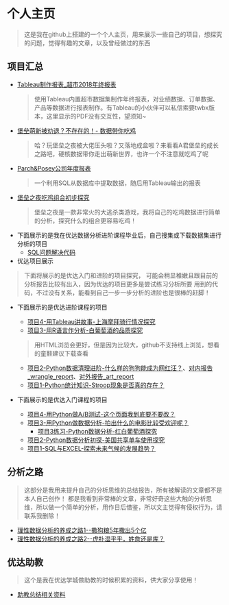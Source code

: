 # 个人主页
> 这是我在github上搭建的一个个人主页，用来展示一些自己的项目，想探究的问题，觉得有趣的文章，以及曾经做过的东西

## 项目汇总
- [Tableau制作报表_超市2018年终报表](http://pcb0gbia7.bkt.clouddn.com/%E8%B6%85%E5%B8%82-%E5%B9%B4%E7%BB%88%E6%8A%A5%E8%A1%A8-%E5%89%AA%E8%A3%81.pdf)
  > 使用Tableau内置超市数据集制作年终报表，对业绩数据、订单数据、产品等数据进行报表制作。有Tableau的小伙伴可以私信索要twbx版本，这里显示的PDF没有交互性，望须知~
- [堡垒萌新被劝退？不存在的！- 数据带你吃鸡](https://github.com/AAAlvin/Project_Folder/blob/master/%E5%A0%A1%E5%9E%92%E6%96%B0%E6%89%8B%E8%A2%AB%E5%8A%9D%E9%80%80%EF%BC%9F%E4%B8%8D%E5%AD%98%E5%9C%A8%E7%9A%84.md)
  > 哈？玩堡垒之夜被大佬压头啦？又落地成盒啦？来看看A君堡垒的成长之路吧，硬核数据带你走出萌新世界，也许一个不注意就吃鸡了呢
- [Parch&Posey公司年度报表](https://github.com/AAAlvin/Project_Folder/blob/master/Parch%26Posey%E5%85%AC%E5%8F%B8%E5%B9%B4%E5%BA%A6%E6%8A%A5%E8%A1%A8.md)
  > 一个利用SQL从数据库中提取数据，随后用Tableau输出的报表
- [堡垒之夜吃鸡组合初步探究](https://github.com/AAAlvin/Fortnite_data_analyse/blob/master/Fortnite_data_analyse.ipynb)
  > 堡垒之夜是一款非常火的大逃杀类游戏，我将自己的吃鸡数据进行简单的分析，探究什么的组合更容易吃鸡！
- 下面展示的是我在优达数据分析进阶课程毕业后，自己搜集或下载数据集进行分析的项目
  - [SQL问题解决代码](https://github.com/AAAlvin/Outstanding-public-class-Notes/tree/master/file/SQL-Udacity-Notes)
- 优达项目展示
>  下面将展示的是优达入门和进阶的项目探究， 可能会稍显稚嫩且跟目前的分析报告比较有出入，因为优达的项目更多是尝试练习分析所要
用到的代码，不过没有关系，能看到自己一步一步分析的进阶也是很棒的赶脚！
  - 下面展示的是优达进阶课程的项目
    - [项目4-用Tableau讲故事-上海摩拜骑行情况探究](https://github.com/AAAlvin/Data-Analyst-Project-Adcanced-/blob/master/Project04_Mobai%20Data%20Analyse/%E9%A1%B9%E7%9B%AE04-%E7%94%A8Tableau%E8%AE%B2%E6%95%85%E4%BA%8B.md)
    - [项目3-用R语言作分析-白葡萄酒的品质探究](https://github.com/AAAlvin/Data-Analyst-Project-Adcanced-/tree/master/Project03_Whites%20wine%20Quality%20Analyse)
    > 用HTML浏览会更好，但是因为比较大，github不支持线上浏览，想看的童鞋建议下载查看
    - [项目2-Python数据清理进阶-什么样的狗狗能成为网红汪？](https://github.com/AAAlvin/Data-Analyst-Project-Adcanced-/blob/master/Project02_wrangle_act/wrangle_act_lxl.ipynb)、[对内报告_wrangle_report](https://github.com/AAAlvin/Data-Analyst-Project-Adcanced-/blob/master/Project02_wrangle_act/wrangle_report.pdf)、[对外报告_art_report](https://github.com/AAAlvin/Data-Analyst-Project-Adcanced-/blob/master/Project02_wrangle_act/art_report.pdf)
    - [项目1-Python统计知识-Stroop现象是否真的存在？](https://github.com/AAAlvin/Data-Analyst-Project-Adcanced-/blob/master/Project01_Statistical-Analysis_Stroop-effect/Statistical-Analysis_Stroop-effect_lxl.ipynb)
    
    
  - 下面展示的是优达入门课程的项目
    - [项目4-用Python做A/B测试-这个页面我到底要不要改？](https://github.com/AAAlvin/analyze-ab-test-results/blob/master/analyze-ab-test-results-lixulong.ipynb)
    - [项目3-用Python做数据分析-拍出什么的电影比较受欢迎呢？](https://github.com/AAAlvin/Investigate-TMDb-Movies-Dataset/blob/master/Investigate_a_Dataset-lxl.ipynb)
        - [项目3练习-Python数据分析-红白葡萄酒探究](https://github.com/AAAlvin/Wines_Quality_Exploration/blob/master/White_Wines_Quality_Exploration.ipynb)
    - [项目2-Python数据分析初探-美国共享单车使用探究](https://github.com/AAAlvin/Bike_Share_Analysis/blob/master/Bike_Share_Analysis-lxl.ipynb)
    - [项目1-SQL与EXCEL-探索未来气候的发展趋势？](https://github.com/AAAlvin/Global-Temperature)

## 分析之路
> 这部分是我用来提升自己的分析思维的总结报告，所有被解读的文章都不是本人自己创作！
都是我看到非常棒的文章，非常好奇这些大触的分析思维，所以做一个简单的分析，用作日后借鉴，所以文主觉得有侵权行为，请联系我删除！

- [理性数据分析的养成之路1--撒狗粮5年撒出5个亿](https://github.com/AAAlvin/Analysis-Road/blob/master/Article/%E6%95%B0%E6%8D%AE%E5%86%B0%E5%B1%B1-%E7%90%86%E6%80%A7%E5%88%86%E6%9E%90%E7%9A%84%E5%85%BB%E6%88%90%E4%B9%8B%E8%B7%AF1.md)
- [理性数据分析的养成之路2--虎扑湿乎乎，姓詹还是库？](https://github.com/AAAlvin/Analysis-Road/blob/master/Article/%E6%95%B0%E6%8D%AE%E5%86%B0%E5%B1%B1-%E7%90%86%E6%80%A7%E5%88%86%E6%9E%90%E7%9A%84%E5%85%BB%E6%88%90%E4%B9%8B%E8%B7%AF2.md)

## 优达助教
> 这个是我在优达学城做助教的时候积累的资料，供大家分享使用！

- [助教总结相关资料](https://github.com/AAAlvin/-Udacity-Assistant/edit/master/Udacity_Assistant.md)
